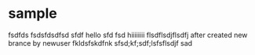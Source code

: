 # sample
fsdfds
fsdsfdsdfsd
sfdf
hello
sfd
fsd
hiiiiiiii
flsdflsdjflsdfj
after created new brance by newuser
fkldsfskdfnk
sfsd;kf;sdf;lsfsflsdjf sad